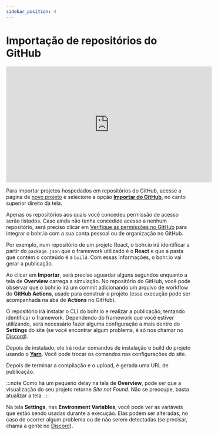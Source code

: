 ```yaml
---
sidebar_position: 4
---
```


# Importação de repositórios do GitHub

<div style={{textAlign: 'center'}}><iframe width="560" height="315" src="https://www.youtube.com/embed/0ctGM494f_Q" title="YouTube video player" frameBorder="0" allow="accelerometer; autoplay; clipboard-write; encrypted-media; gyroscope; picture-in-picture" allowFullScreen style={{ maxWidth: '100%' }}></iframe></div>

Para importar projetos hospedados em repositórios do GitHub, acesse a página de [novo projeto](http://bohr.io/projects/new "templates disponíveis") e selecione a opção [**Importar do GitHub**](https://bohr.io/projects/new/import), no canto superior direito da tela.

Apenas os repositórios aos quais você concedeu permissão de acesso serão listados. Caso ainda não tenha concedido acesso a nenhum repositório, será preciso clicar em [Verifique as permissões no GitHub](https://github.com/apps/bohr-io/installations/new/ "Verifique as permissões no GitHub") para integrar o bohr.io com a sua conta pessoal ou de organização no GitHub.

Por exemplo, num repositório de um projeto React, o bohr.io irá identificar a partir do `package.json` que o framework utilizado é o **React** e que a pasta que contém o conteúdo é a `build`. Com essas informações, o bohr.io vai gerar a publicação.

Ao clicar em **Importar**, será preciso aguardar alguns segundos enquanto a tela de **Overview** carrega a simulação. No repositório do GitHub, você pode observar que o bohr.io irá um commit adicionando um arquivo de workflow do **GitHub Actions**, usado para construir o projeto (essa execução pode ser acompanhada na aba de **Actions** no GitHub).

O repositório irá instalar o CLI do bohr.io e realizar a publicação, tentando identificar o framework. Dependendo do framework que você estiver utilizando, será necessário fazer alguma configuração a mais dentro do **Settings** do site (se você encontrar algum problema, é só nos chamar no [Discord](https://discord.com/invite/p3hhfGg2Uy)).

Depois de instalado, ele irá rodar comandos de instalação e build do projeto usando o [**Yarn**](https://yarnpkg.com/ "Yarn Package Manager"). Você pode trocar os comandos nas configurações do site.

Depois de terminar a compilação e o upload, é gerada uma URL de publicação.

:::note
Como há um pequeno delay na tela de **Overview**, pode ser que a visualização do seu projeto retorne _Site not Found_. Não se preocupe, basta atualizar a tela.
:::

Na tela **Settings**, nas **Environment Variables**, você pode ver as variáveis que estão sendo usadas durante a execução. Elas podem ser alteradas, no caso de ocorrer algum problema ou de não serem detectadas (se precisar, chama a gente no [Discord](https://discord.com/invite/p3hhfGg2Uy)).
